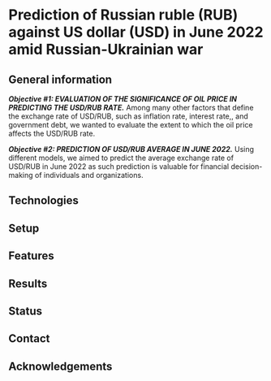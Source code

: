 # Prediction of Russian ruble (RUB) against US dollar (USD) in June 2022 amid Russian-Ukrainian war

## General information 
***Objective #1: EVALUATION OF THE SIGNIFICANCE OF OIL PRICE IN PREDICTING THE USD/RUB RATE.***
Among many other factors that define the exchange rate of USD/RUB, such as inflation rate, interest rate,, and government debt, we wanted to evaluate the extent to which the oil price affects the USD/RUB rate. 

***Objective #2: PREDICTION OF USD/RUB AVERAGE IN JUNE 2022.***
Using different models, we aimed to predict the average exchange rate of USD/RUB in June 2022 as such prediction is valuable for financial decision-making of individuals and organizations. 


## Technologies 

## Setup 

## Features 

## Results 

## Status 

## Contact 

## Acknowledgements 

